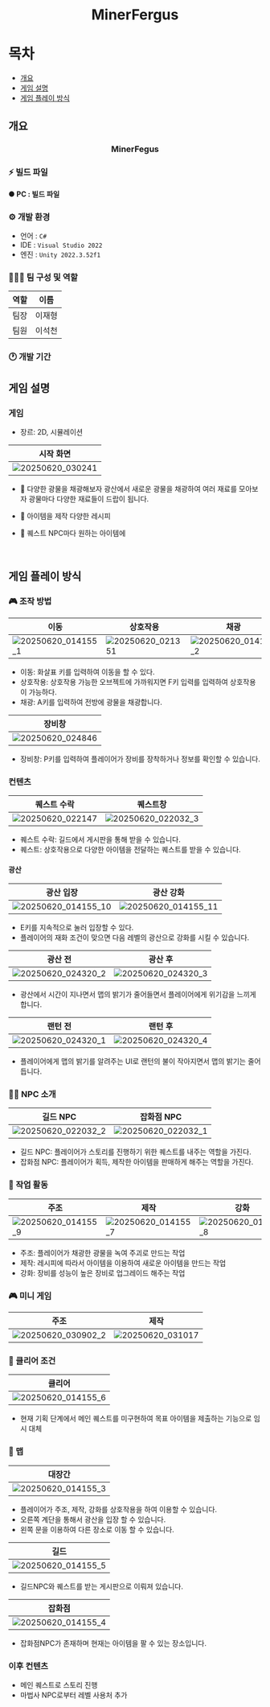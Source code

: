 <div align="center">
<h1> MinerFergus </h1>
</div>

# 목차    
* [개요](#개요)
* [게임 설명](#게임-설명)
* [게임 플레이 방식](#게임-플레이-방식)

## 개요    
<div align="center">
<h3>MinerFegus</h3>

</div>

### ⚡ 빌드 파일
**● PC : 빌드 파일**  

### ⚙️ 개발 환경
- 언어 : `C#`
- IDE : `Visual Studio 2022`
- 엔진 : `Unity 2022.3.52f1`

### 🧑‍🤝‍🧑 팀 구성 및 역할
|역할|이름|
|---|---|
|팀장|이재형|
|팀원|이석천|

### 🕐 개발 기간


## 게임 설명
### 게임 
* 장르: 2D, 시뮬레이션

|시작 화면|
|---|
|![20250620_030241](https://github.com/user-attachments/assets/07ded430-f6c5-48fb-8375-53417f1ea255)|

* 📖 다양한 광물을 채광해보자
  광산에서 새로운 광물을 채광하여 여러 재료를 모아보자
  광물마다 다양한 재료들이 드랍이 됩니다.

* 🎲 아이템을 제작
  다양한 레시피


* 💜 퀘스트
  NPC마다 원하는 아이템에

</br>

## 게임 플레이 방식
### 🎮 조작 방법
|이동|상호작용|채광|
|---|---|---|
|![20250620_014155_1](https://github.com/user-attachments/assets/738828dc-da07-4d6b-bdd4-48b76ab4beb7)|![20250620_021351](https://github.com/user-attachments/assets/a5f041a8-c4bd-4f8d-a41d-8662252831bc)|![20250620_014155_2](https://github.com/user-attachments/assets/71beca2c-2661-45e5-a9b8-07e5b9c2aac6)|
* 이동: 화살표 키를 입력하여 이동을 할 수 있다.
* 상호작용: 상호작용 가능한 오브젝트에 가까워지면 F키 입력를 입력하여 상호작용이 가능하다.
* 채광: A키를 입력하여 전방에 광물을 채광합니다.

|장비창|
|---|
|![20250620_024846](https://github.com/user-attachments/assets/ebbe5048-4c92-41b2-8945-446b7aafc57d)|
* 장비창: P키를 입력하여 플레이어가 장비를 장착하거나 정보를 확인할 수 있습니다.

### 컨텐츠
|퀘스트 수락|퀘스트창|
|---|---|
|![20250620_022147](https://github.com/user-attachments/assets/1248d802-9340-44d1-a2e4-8b9dd917744a)|![20250620_022032_3](https://github.com/user-attachments/assets/72462c30-6df8-4717-b709-d04476971b8f)|
* 퀘스트 수락: 길드에서 게시판을 통해 받을 수 있습니다.
* 퀘스트: 상호작용으로 다양한 아이템을 전달하는 퀘스트를 받을 수 있습니다.

#### 광산
|광산 입장|광산 강화|
|---|---|
|![20250620_014155_10](https://github.com/user-attachments/assets/52265feb-535e-4117-ac59-5f0e4aa4c1e5)|![20250620_014155_11](https://github.com/user-attachments/assets/41347389-2e81-495e-8e24-a74ce92b01a3)|
* E키를 지속적으로 눌러 입장할 수 있다.
* 플레이어의 재화 조건이 맞으면 다음 레벨의 광산으로 강화를 시킬 수 있습니다.

|광산 전|광산 후|
|---|---|
|![20250620_024320_2](https://github.com/user-attachments/assets/e12f6706-5d28-46fb-842d-a682baeb5577)|![20250620_024320_3](https://github.com/user-attachments/assets/49ffdbf3-2e09-4b22-bcc2-e50ec039ebcb)|
* 광산에서 시간이 지나면서 맵의 밝기가 줄어들면서 플레이어에게 위기감을 느끼게 합니다.

|랜턴 전|랜턴 후|
|---|---|
|![20250620_024320_1](https://github.com/user-attachments/assets/7899a8f7-2110-451c-b971-dc58ab92bfb1)|![20250620_024320_4](https://github.com/user-attachments/assets/e7d33153-7979-4b10-b1e3-fcd682a40577)|
* 플레이어에게 맵의 밝기를 알려주는 UI로 랜턴의 불이 작아지면서 맵의 밝기는 줄어듭니다.

### 🧙‍♂ NPC 소개
|길드 NPC|잡화점 NPC|
|---|---|
|![20250620_022032_2](https://github.com/user-attachments/assets/d5bad4ba-94fc-4d55-a422-acb69f1bb3c7)|![20250620_022032_1](https://github.com/user-attachments/assets/97f2d83c-81f6-4964-a842-66aa3fa432f6)|
* 길드 NPC: 플레이어가 스토리를 진행하기 위한 퀘스트를 내주는 역할을 가진다.
* 잡화점 NPC: 플레이어가 획득, 제작한 아이템을 판매하게 해주는 역할을 가진다.

### 🔨 작업 활동
|주조|제작|강화|
|---|---|---|
|![20250620_014155_9](https://github.com/user-attachments/assets/5b7e488c-3be9-4066-b236-1d9ced68cb2b)|![20250620_014155_7](https://github.com/user-attachments/assets/1c5cd85f-f89f-4540-8068-ec365c474bc2)|![20250620_014155_8](https://github.com/user-attachments/assets/5db5c48a-c9e3-4e4c-8307-b5fe71d73ffc)|
* 주조: 플레이어가 채광한 광물을 녹여 주괴로 만드는 작업 
* 제작: 레시피에 따라서 아이템을 이용하여 새로운 아이템을 만드는 작업
* 강화: 장비를 성능이 높은 장비로 업그레이드 해주는 작업

### 🎮 미니 게임
|주조|제작|
|---|---|
|![20250620_030902_2](https://github.com/user-attachments/assets/8f5b898f-4c84-4d8c-aa1d-cb64ef041872)|![20250620_031017](https://github.com/user-attachments/assets/4e64af9e-c4d7-4e93-b908-bc4ba7ca8ff2)|

### 🎯 클리어 조건
|클리어|
|---|
|![20250620_014155_6](https://github.com/user-attachments/assets/d19fe2c8-72cb-4a0f-808f-46e2afe8d5ef)|
* 현재 기획 단계에서 메인 퀘스트를 미구현하여 목표 아이템을 제출하는 기능으로 임시 대체

### 📑 맵
|대장간|
|---|
|![20250620_014155_3](https://github.com/user-attachments/assets/fc72651d-defd-44d1-837c-7721dd82d9f1)|
* 플레이어가 주조, 제작, 강화를 상호작용을 하여 이용할 수 있습니다.
* 오른쪽 계단을 통해서 광산을 입장 할 수 있습니다.
* 왼쪽 문을 이용하여 다른 장소로 이동 할 수 있습니다.

|길드|
|---|
|![20250620_014155_5](https://github.com/user-attachments/assets/8c19e404-862c-4acb-aac8-5dd1e96178be)|
* 길드NPC와 퀘스트를 받는 게시판으로 이뤄져 있습니다.

|잡화점|
|---|
|![20250620_014155_4](https://github.com/user-attachments/assets/29ab3863-64dd-4891-a3b6-06c6f7b88ca3)|
* 잡화점NPC가 존재하며 현재는 아이템을 팔 수 있는 장소입니다.

### 이후 컨텐츠
- 메인 퀘스트로 스토리 진행
- 마법사 NPC로부터 레벨 사용처 추가


</br>
